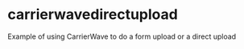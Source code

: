 carrierwavedirectupload
=======================

Example of using CarrierWave to do a form upload or a direct upload
